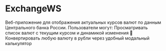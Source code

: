 # ExchangeWS
Веб-приложение для отображения актуальных курсов валют по данным Центрального банка России. Пользователи могут:  Просматривать список валют с текущим курсом и динамикой изменения  💸 Конвертировать любую валюту в рубли через удобный модальный калькулятор  
